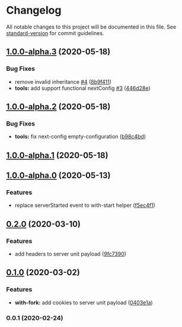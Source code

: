 # Changelog

All notable changes to this project will be documented in this file. See [standard-version](https://github.com/conventional-changelog/standard-version) for commit guidelines.

## [1.0.0-alpha.3](https://github.com/weyheyhey/effector-next/compare/v1.0.0-alpha.2...v1.0.0-alpha.3) (2020-05-18)

### Bug Fixes

- remove invalid inheritance [#4](https://github.com/weyheyhey/effector-next/issues/4) ([8b9f411](https://github.com/weyheyhey/effector-next/commit/8b9f41102b8a52419d821fa11a4c5fc211b769c1))
- **tools:** add support functional nextConfig [#3](https://github.com/weyheyhey/effector-next/issues/3) ([446d28e](https://github.com/weyheyhey/effector-next/commit/446d28eb7cd16761a349530c7435d3fbf0568599))

## [1.0.0-alpha.2](https://github.com/weyheyhey/effector-next/compare/v1.0.0-alpha.1...v1.0.0-alpha.2) (2020-05-18)

### Bug Fixes

- **tools:** fix next-config empty-configuration ([b98c4bd](https://github.com/weyheyhey/effector-next/commit/b98c4bd02ebec950a23504e649f497350e0536bb))

## [1.0.0-alpha.1](https://github.com/weyheyhey/effector-next/compare/v1.0.0-alpha.0...v1.0.0-alpha.1) (2020-05-18)

## [1.0.0-alpha.0](https://github.com/weyheyhey/effector-next/compare/v0.2.0...v1.0.0-alpha.0) (2020-05-13)

### Features

- replace serverStarted event to with-start helper ([f5ec4f1](https://github.com/weyheyhey/effector-next/commit/f5ec4f1cb24a51f9bc946ba29ea6aa56db4e4637))

## [0.2.0](https://github.com/weyheyhey/effector-next/compare/v0.1.0...v0.2.0) (2020-03-10)

### Features

- add headers to server unit payload ([9fc7390](https://github.com/weyheyhey/effector-next/commit/9fc739076295321798765eef6bdc09bbcdb04230))

## [0.1.0](https://github.com/weyheyhey/effector-next/compare/v0.0.1...v0.1.0) (2020-03-02)

### Features

- **with-fork:** add cookies to server unit payload ([0403e1a](https://github.com/weyheyhey/effector-next/commit/0403e1a6827b9aa68b3b4da6bf172da76ff354be))

### 0.0.1 (2020-02-24)
